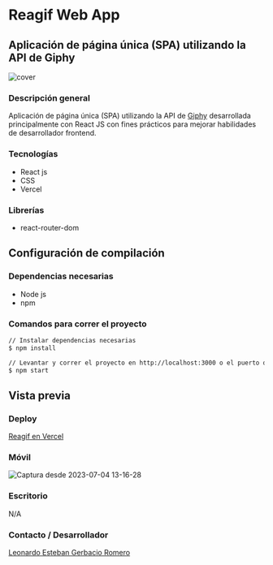 # Reagif Web App 

## Aplicación de página única (SPA) utilizando la API de Giphy

![cover](https://user-images.githubusercontent.com/57498210/224568863-3549c6c4-9928-4519-9218-6e12653b5761.png)

### Descripción general
Aplicación de página única (SPA) utilizando la API de [Giphy](https://developers.giphy.com/) desarrollada principalmente con React JS con fines prácticos para mejorar habilidades de desarrollador frontend.

### Tecnologías
- React js
- CSS
- Vercel

### Librerías
- react-router-dom

## Configuración de compilación

### Dependencias necesarias
- Node js
- npm

### Comandos para correr el proyecto
```bash
// Instalar dependencias necesarias
$ npm install

// Levantar y correr el proyecto en http://localhost:3000 o el puerto que este disponible
$ npm start
```


## Vista previa

### Deploy 
[Reagif en Vercel](https://reagif.vercel.app/)

### Móvil
![Captura desde 2023-07-04 13-16-28](https://github.com/leoromero97/giffy-react/assets/57498210/ac547537-d2ff-4ba7-ab3c-a04659cb25ef)


### Escritorio
N/A


### Contacto / Desarrollador
[Leonardo Esteban Gerbacio Romero](https://leogromero-website.netlify.app/)

